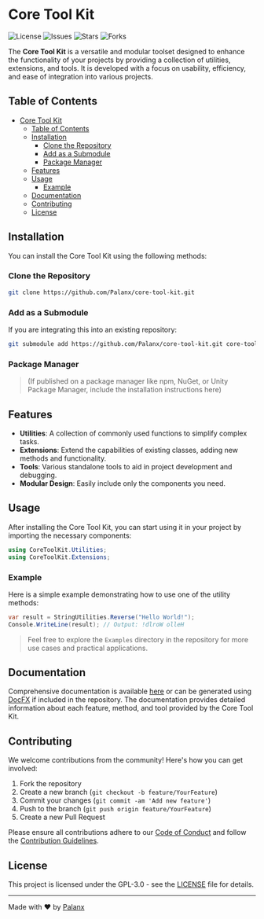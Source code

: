 # Core Tool Kit

![License](https://img.shields.io/github/license/Palanx/core-tool-kit)
![Issues](https://img.shields.io/github/issues/Palanx/core-tool-kit)
![Stars](https://img.shields.io/github/stars/Palanx/core-tool-kit)
![Forks](https://img.shields.io/github/forks/Palanx/core-tool-kit)

The **Core Tool Kit** is a versatile and modular toolset designed to enhance the functionality of your projects by providing a collection of utilities, extensions, and tools. It is developed with a focus on usability, efficiency, and ease of integration into various projects.

## Table of Contents

- [Core Tool Kit](#core-tool-kit)
  - [Table of Contents](#table-of-contents)
  - [Installation](#installation)
    - [Clone the Repository](#clone-the-repository)
    - [Add as a Submodule](#add-as-a-submodule)
    - [Package Manager](#package-manager)
  - [Features](#features)
  - [Usage](#usage)
    - [Example](#example)
  - [Documentation](#documentation)
  - [Contributing](#contributing)
  - [License](#license)

## Installation

You can install the Core Tool Kit using the following methods:

### Clone the Repository

```bash
git clone https://github.com/Palanx/core-tool-kit.git
```

### Add as a Submodule

If you are integrating this into an existing repository:

```bash
git submodule add https://github.com/Palanx/core-tool-kit.git core-tool-kit
```

### Package Manager

> (If published on a package manager like npm, NuGet, or Unity Package Manager, include the installation instructions here)

## Features

- **Utilities**: A collection of commonly used functions to simplify complex tasks.
- **Extensions**: Extend the capabilities of existing classes, adding new methods and functionality.
- **Tools**: Various standalone tools to aid in project development and debugging.
- **Modular Design**: Easily include only the components you need.

## Usage

After installing the Core Tool Kit, you can start using it in your project by importing the necessary components:

```csharp
using CoreToolKit.Utilities;
using CoreToolKit.Extensions;
```

### Example

Here is a simple example demonstrating how to use one of the utility methods:

```csharp
var result = StringUtilities.Reverse("Hello World!");
Console.WriteLine(result); // Output: !dlroW olleH
```

> Feel free to explore the `Examples` directory in the repository for more use cases and practical applications.

## Documentation

Comprehensive documentation is available [here](https://github.com/Palanx/core-tool-kit/wiki) or can be generated using [DocFX](https://dotnet.github.io/docfx/) if included in the repository. The documentation provides detailed information about each feature, method, and tool provided by the Core Tool Kit.

## Contributing

We welcome contributions from the community! Here's how you can get involved:

1. Fork the repository
2. Create a new branch (`git checkout -b feature/YourFeature`)
3. Commit your changes (`git commit -am 'Add new feature'`)
4. Push to the branch (`git push origin feature/YourFeature`)
5. Create a new Pull Request

Please ensure all contributions adhere to our [Code of Conduct](https://github.com/Palanx/core-tool-kit/blob/main/CODE_OF_CONDUCT.md) and follow the [Contribution Guidelines](https://github.com/Palanx/core-tool-kit/blob/main/CONTRIBUTING.md).

## License

This project is licensed under the GPL-3.0 - see the [LICENSE](LICENSE) file for details.

---

Made with ❤️ by [Palanx](https://github.com/Palanx)
